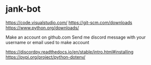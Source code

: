 # jank-bot
https://code.visualstudio.com/
https://git-scm.com/downloads
https://www.python.org/downloads/

Make an account on github.com
Send me discord message with your username or email used to make account

https://discordpy.readthedocs.io/en/stable/intro.html#installing
https://pypi.org/project/python-dotenv/
